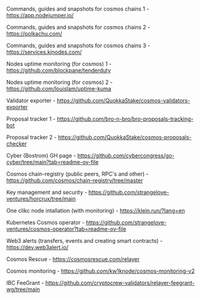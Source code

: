 Commands, guides and snapshots for cosmos chains 1 - https://app.nodejumper.io/

Commands, guides and snapshots for cosmos chains 2 - https://polkachu.com/

Commands, guides and snapshots for cosmos chains 3 - https://services.kjnodes.com/

Nodes uptime monitoring (for cosmos) 1 - https://github.com/blockpane/tenderduty

Nodes uptime monitoring (for cosmos) 2 - https://github.com/louislam/uptime-kuma

Validator exporter - https://github.com/QuokkaStake/cosmos-validators-exporter

Proposal tracker 1 - https://github.com/bro-n-bro/bro-proposals-tracking-bot

Proposal tracker 2 - https://github.com/QuokkaStake/cosmos-proposals-checker

Cyber (Bostrom) GH page - https://github.com/cybercongress/go-cyber/tree/main?tab=readme-ov-file

Cosmos chain-registry (public peers, RPC's and other) - https://github.com/cosmos/chain-registry/tree/master

Key management and security - https://github.com/strangelove-ventures/horcrux/tree/main

One clikc node intallation (with monitoring) - https://klein.run/?lang=en

Kubernetes Cosmos operator - https://github.com/strangelove-ventures/cosmos-operator?tab=readme-ov-file

Web3 alerts (transfers, events and creating smart contracts) - https://dev.web3alert.io/

Cosmos Rescue - https://cosmosrescue.com/relayer

Cosmos monitoring - https://github.com/kw1knode/cosmos-monitoring-v2

IBC FeeGrant - https://github.com/cryptocrew-validators/relayer-feegrant-wg/tree/main
